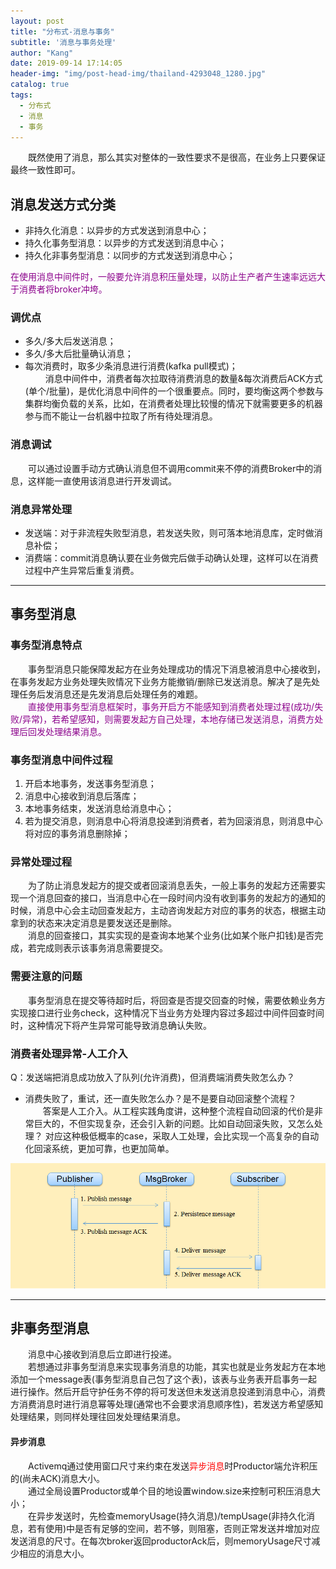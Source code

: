 ```yaml
---
layout: post
title: "分布式-消息与事务"
subtitle: '消息与事务处理'
author: "Kang"
date: 2019-09-14 17:14:05
header-img: "img/post-head-img/thailand-4293048_1280.jpg"
catalog: true
tags:
  - 分布式
  - 消息
  - 事务
---
```

&emsp;&emsp;既然使用了消息，那么其实对整体的一致性要求不是很高，在业务上只要保证最终一致性即可。     

## 消息发送方式分类
- 非持久化消息：以异步的方式发送到消息中心；
- 持久化事务型消息：以异步的方式发送到消息中心；
- 持久化非事务型消息：以同步的方式发送到消息中心；

<font color='#8B008B'>在使用消息中间件时，一般要允许消息积压量处理，以防止生产者产生速率远远大于消费者将broker冲垮。</font>   

### 调优点
- 多久/多大后发送消息；
- 多久/多大后批量确认消息；
- 每次消费时，取多少条消息进行消费(kafka pull模式)；   
&emsp;&emsp; 消息中间件中，消费者每次拉取待消费消息的数量&每次消费后ACK方式(单个/批量)，是优化消息中间件的一个很重要点。同时，要均衡这两个参数与集群均衡负载的关系，比如，在消费者处理比较慢的情况下就需要更多的机器参与而不能让一台机器中拉取了所有待处理消息。

### 消息调试
&emsp;&emsp;可以通过设置手动方式确认消息但不调用commit来不停的消费Broker中的消息，这样能一直使用该消息进行开发调试。  

### 消息异常处理
- 发送端：对于非流程失败型消息，若发送失败，则可落本地消息库，定时做消息补偿；
- 消费端：commit消息确认要在业务做完后做手动确认处理，这样可以在消费过程中产生异常后重复消费。

--- 

## 事务型消息
### 事务型消息特点
&emsp;&emsp;事务型消息只能保障发起方在业务处理成功的情况下消息被消息中心接收到，在事务发起方业务处理失败情况下业务方能撤销/删除已发送消息。解决了是先处理任务后发消息还是先发消息后处理任务的难题。    
&emsp;&emsp;<font color='#8B008B'>直接使用事务型消息框架时，事务开启方不能感知到消费者处理过程(成功/失败/异常)，若希望感知，则需要发起方自己处理，本地存储已发送消息，消费方处理后回发处理结果消息。</font>  

### 事务型消息中间件过程
1. 开启本地事务，发送事务型消息；
2. 消息中心接收到消息后落库；
3. 本地事务结束，发送消息给消息中心；
4. 若为提交消息，则消息中心将消息投递到消费者，若为回滚消息，则消息中心将对应的事务消息删除掉；  

### 异常处理过程
&emsp;&emsp;为了防止消息发起方的提交或者回滚消息丢失，一般上事务的发起方还需要实现一个消息回查的接口，当消息中心在一段时间内没有收到事务的发起方的通知的时候，消息中心会主动回查发起方，主动咨询发起方对应的事务的状态，根据主动拿到的状态来决定消息是要发送还是删除。     
&emsp;&emsp;消息的回查接口，其实实现的是查询本地某个业务(比如某个账户扣钱)是否完成，若完成则表示该事务消息需要提交。  

### 需要注意的问题
&emsp;&emsp;事务型消息在提交等待超时后，将回查是否提交回查的时候，需要依赖业务方实现接口进行业务check，这种情况下当业务方处理内容过多超过中间件回查时间时，这种情况下将产生异常可能导致消息确认失败。

### 消费者处理异常-人工介入
Q：发送端把消息成功放入了队列(允许消费)，但消费端消费失败怎么办？
- 消费失败了，重试，还一直失败怎么办？是不是要自动回滚整个流程？   
&emsp;&emsp;答案是人工介入。从工程实践角度讲，这种整个流程自动回滚的代价是非常巨大的，不但实现复杂，还会引入新的问题。比如自动回滚失败，又怎么处理？
对应这种极低概率的case，采取人工处理，会比实现一个高复杂的自动化回滚系统，更加可靠，也更加简单。 


![事务型消息示例](https://raw.githubusercontent.com/kangzhihu/images/master/%E4%BA%8B%E5%8A%A1%E6%B6%88%E6%81%AF%E7%A4%BA%E4%BE%8B.jpg)   

--- 
## 非事务型消息
&emsp;&emsp;消息中心接收到消息后立即进行投递。   
&emsp;&emsp;若想通过非事务型消息来实现事务消息的功能，其实也就是业务发起方在本地添加一个message表(事务型消息自己包了这个表)，该表与业务表开启事务一起进行操作。然后开启守护任务不停的将可发送但未发送消息投递到消息中心，消费方消费消息时进行消息幂等处理(通常也不会要求消息顺序性)，若发送方希望感知处理结果，则同样处理往回发处理结果消息。

   

#### 异步消息
&emsp;&emsp;Activemq通过使用窗口尺寸来约束在发送<font color="red">异步消息</font>时Productor端允许积压的(尚未ACK)消息大小。   
&emsp;&emsp;通过全局设置Productor或单个目的地设置window.size来控制可积压消息大小；     
&emsp;&emsp;在异步发送时，先检查memoryUsage(持久消息)/tempUsage(非持久化消息，若有使用)中是否有足够的空间，若不够，则阻塞，否则正常发送并增加对应发送消息的尺寸。在每次broker返回productorAck后，则memoryUsage尺寸减少相应的消息大小。
  

